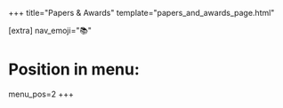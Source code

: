 +++
title="Papers & Awards"
template="papers_and_awards_page.html"

[extra]
nav_emoji="📚"

# Position in menu:
menu_pos=2
+++
